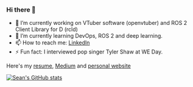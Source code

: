 ### Hi there 👋

-  🔭 I’m currently working on VTuber software (openvtuber) and ROS 2 Client Library for D (rcld)
- 🌱 I’m currently learning DevOps, ROS 2 and deep learning.
- 📫 How to reach me: [LinkedIn](https://www.linkedin.com/in/seendsouza/)
- ⚡ Fun fact: I interviewed pop singer Tyler Shaw at WE Day.

Here's my [resume](https://storage.googleapis.com/seendsouza-bucket-0/sean-dsouza-resume.pdf), [Medium](https://medium.com/@seendsouza) and [personal website](https://seendsouza.github.io/)

[![Sean's GitHub stats](https://github-readme-stats.vercel.app/api?username=seendsouza&theme=vision-friendly-dark)](https://github.com/anuraghazra/github-readme-stats)
<!--
**seendsouza/seendsouza** is a ✨ _special_ ✨ repository because its `README.md` (this file) appears on your GitHub profile.

Here are some ideas to get you started:

- 🔭 I’m currently working on ...
- 🌱 I’m currently learning ...
- 👯 I’m looking to collaborate on ...
- 🤔 I’m looking for help with ...
- 💬 Ask me about ...
- 📫 How to reach me: ...
- 😄 Pronouns: ...
- ⚡ Fun fact: ...
-->
